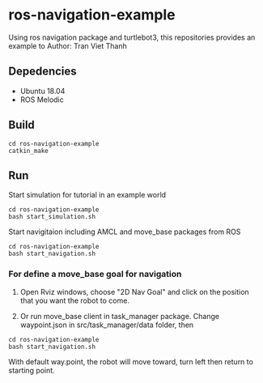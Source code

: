 # ros-navigation-example
Using ros navigation package and turtlebot3, this repositories provides an example to 
Author: Tran Viet Thanh

## Depedencies 
- Ubuntu 18.04
- ROS Melodic

## Build 
```
cd ros-navigation-example
catkin_make
```

## Run 
Start simulation for tutorial in an example world
```
cd ros-navigation-example
bash start_simulation.sh
```

Start navigitaion including AMCL and move_base packages from ROS
```
cd ros-navigation-example
bash start_navigation.sh
```

### For define a move_base goal for navigation 
1. Open Rviz windows, choose "2D Nav Goal" and click on the position that you want the robot to come. 

2. Or run move_base client in task_manager package. Change waypoint.json in src/task_manager/data folder, then
```
cd ros-navigation-example
bash start_navigation.sh
```
With default way.point, the robot will move toward, turn left then return to starting point.
